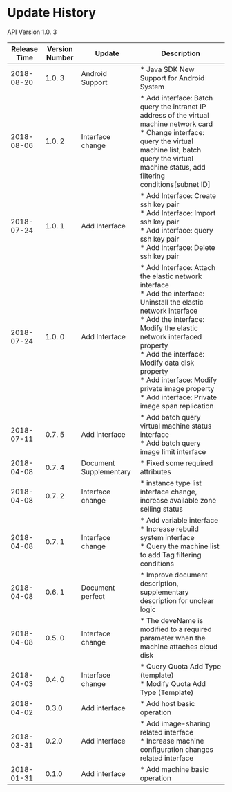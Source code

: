# Update History #
API Version 1.0. 3

| Release Time | Version Number | Update | Description |
|---|---|---|---|
| 2018-08-20 | 1.0. 3 | Android Support | * Java SDK New Support for Android System |
| 2018-08-06 | 1.0. 2 | Interface change | * Add interface: Batch query the intranet IP address of the virtual machine network card <br> * Change interface: query the virtual machine list,  batch query the virtual machine status,  add filtering conditions[subnet ID] |
| 2018-07-24 | 1.0. 1 | Add Interface | * Add Interface: Create ssh key pair <br> * Add Interface: Import ssh key pair <br>* Add interface: query ssh key pair <br> * Add interface: Delete ssh key pair |
| 2018-07-24 | 1.0. 0 | Add Interface | * Add Interface: Attach the elastic network interface <br> * Add the interface: Uninstall the elastic network interface <br> * Add the interface: Modify the elastic network interfaced property <br> * Add the interface: Modify data disk property <br> * Add interface: Modify private image property <br> * Add interface: Private image span replication |
| 2018-07-11 | 0.7. 5 | Add interface | * Add batch query virtual machine status interface <br> * Add batch query image limit interface |
| 2018-04-08 | 0.7. 4 | Document Supplementary | * Fixed some required attributes |
| 2018-04-08 | 0.7. 2 | Interface change | * instance type list interface change,  increase available zone selling status |
| 2018-04-08 | 0.7. 1 | Interface change | * Add variable interface <br> * Increase rebuild system interface <br> * Query the machine list to add Tag filtering conditions |
| 2018-04-08 | 0.6. 1 | Document perfect | * Improve document description,  supplementary description for unclear logic
| 2018-04-08 | 0.5. 0 | Interface change | * The deveName is modified to a required parameter when the machine attaches cloud disk
| 2018-04-03 | 0.4. 0 | Interface change | * Query Quota Add Type (template) <br> * Modify Quota Add Type (Template)
| 2018-04-02 | 0.3.0 | Add interface | * Add host basic operation
| 2018-03-31 | 0.2.0 | Add interface | * Add image-sharing related interface <br> * Increase machine configuration changes related interface
| 2018-01-31 | 0.1.0 | Add interface | * Add machine basic operation
